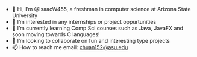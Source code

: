 - 👋 Hi, I’m @IsaacW455, a freshman in computer science at Arizona State University
- 👀 I’m interested in any internships or project oppurtunities
- 🌱 I’m currently learning Comp Sci courses such as Java, JavaFX and soon moving towards C languages!
- 💞️ I’m looking to collaborate on fun and interesting type projects
- 📫 How to reach me email: xhuan152@asu.edu

<!---
IsaacW455/IsaacW455 is a ✨ special ✨ repository because its `README.md` (this file) appears on your GitHub profile.
You can click the Preview link to take a look at your changes.
--->
